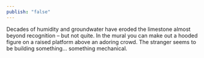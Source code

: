 ```yaml
---
publish: "false"
---
```

Decades of humidity and groundwater have eroded the limestone almost beyond recognition – but not quite. In the mural you can make out a hooded figure on a raised platform above an adoring crowd. The stranger seems to be building something… something mechanical.
